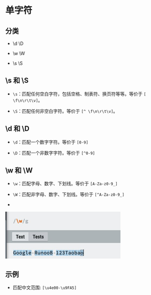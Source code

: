 # 单字符

## 分类

  - \d \D

  - \w \W

  - \s \S

## \s 和 \S

  - `\s`：匹配任何空白字符，包括空格、制表符、换页符等等。等价于 `[ \f\n\r\t\v]`。

  - `\S`：匹配任何非空白字符。等价于 `[^ \f\n\r\t\v]`。

## \d 和 \D

  - `\d`：匹配一个数字字符。等价于 `[0-9]`

  - `\D`：匹配一个非数字字符。等价于 `[^0-9]`

## \w 和 \W

  - `\w`：匹配字母、数字、下划线。等价于 `[A-Za-z0-9_]`

  - `\W`：匹配非字母、数字、下划线。等价于 `[^A-Za-z0-9_]`

*

![](image/w.jpg)

## 示例

  - 匹配中文范围: `[\u4e00-\u9FA5]`

